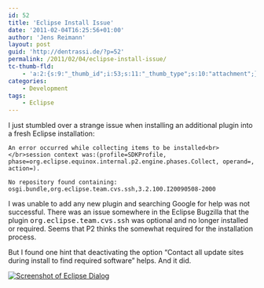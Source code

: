 ```yaml
---
id: 52
title: 'Eclipse Install Issue'
date: '2011-02-04T16:25:56+01:00'
author: 'Jens Reimann'
layout: post
guid: 'http://dentrassi.de/?p=52'
permalink: /2011/02/04/eclipse-install-issue/
tc-thumb-fld:
    - 'a:2:{s:9:"_thumb_id";i:53;s:11:"_thumb_type";s:10:"attachment";}'
categories:
    - Development
tags:
    - Eclipse
---
```


I just stumbled over a strange issue when installing an additional plugin into a fresh Eclipse installation:

```
An error occurred while collecting items to be installed<br></br>session context was:(profile=SDKProfile, phase=org.eclipse.equinox.internal.p2.engine.phases.Collect, operand=, action=).

No repository found containing: osgi.bundle,org.eclipse.team.cvs.ssh,3.2.100.I20090508-2000
```  

I was unable to add any new plugin and searching Google for help was not successful. There was an issue somewhere in the Eclipse Bugzilla that the plugin <tt>org.eclipse.team.cvs.ssh</tt> was optional and no longer installed or required. Seems that P2 thinks the somewhat required for the installation process.

<!-- more -->

But I found one hint that deactivating the option “Contact all update sites during install to find required software” helps. And it did.

[![Screenshot of Eclipse Dialog](http://dentrassi.de/wp-content/uploads/other_repos.png "other_repos")](http://dentrassi.de/wp-content/uploads/other_repos.png)
